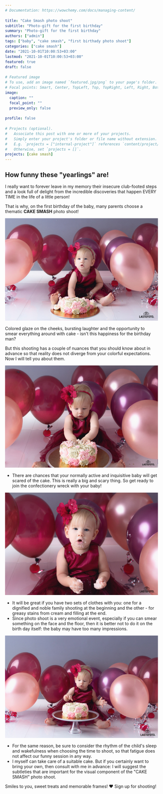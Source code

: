 ```yaml
---
# Documentation: https://wowchemy.com/docs/managing-content/

title: "Cake Smash photo shoot"
subtitle: "Photo-gift for the first birthday"
summary: "Photo-gift for the first birthday"
authors: ["admin"]
tags: ["baby", "cake smash", "first birthady photo shoot"]
categories: ["cake smash"]
date: "2021-10-01T10:00:53+03:00"
lastmod: "2021-10-01T10:00:53+03:00"
featured: true
draft: false

# Featured image
# To use, add an image named `featured.jpg/png` to your page's folder.
# Focal points: Smart, Center, TopLeft, Top, TopRight, Left, Right, BottomLeft, Bottom, BottomRight.
image:
  caption: ""
  focal_point: ""
  preview_only: false

profile: false

# Projects (optional).
#   Associate this post with one or more of your projects.
#   Simply enter your project's folder or file name without extension.
#   E.g. `projects = ["internal-project"]` references `content/project/deep-learning/index.md`.
#   Otherwise, set `projects = []`.
projects: [cake smash]
---
```

## How funny these "yearlings" are!

I really want to forever leave in my memory their insecure club-footed steps and a look full of delight from the incredible discoveries that happen EVERY TIME in the life of a little person!

That is why, on the first birthday of the baby, many parents choose a thematic **CAKE SMASH** photo shoot! 

![cake smash photo shoot](./cake-smash-first-photosession-1.jpg)

Colored glaze on the cheeks, bursting laughter and the opportunity to smear everything around with cake - isn't this happiness for the birthday man?

But this shooting has a couple of nuances that you should know about in advance so that reality does not diverge from your colorful expectations. Now I will tell you about them.

![cake smash session](./cake-smash-first-photosession-2.jpg)

- There are chances that your normally active and inquisitive baby will get scared of the cake.
This is really a big and scary thing. So get ready to join the confectionery wreck with your baby!

![cake smash photo shoot in Tallinn](./cake-smash-first-photosession-3.jpg)

- It will be great if you have two sets of clothes with you: one for a dignified and noble family shooting at the beginning and the other - for greasy stains from cream and filling at the end.
- Since photo shoot is a very emotional event, especially if you can smear something on the face and the floor, then it is better not to do it on the birth day itself: the baby may have too many impressions.

![cake smash photo shoot in studio](./cake-smash-first-photosession-4.jpg)

- For the same reason, be sure to consider the rhythm of the child's sleep and wakefulness when choosing the time to shoot, so that fatigue does not affect our funny session in any way.
- I myself can take care of a suitable cake. But if you certainly want to bring your own, then consult with me in advance: I will suggest the subtleties that are important for the visual component of the "CAKE SMASH" photo shoot.

Smiles to you, sweet treats and memorable frames! ♥ Sign up for shooting!